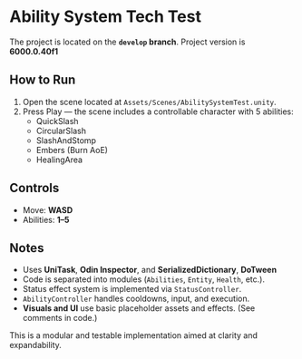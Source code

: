 # Ability System Tech Test

The project is located on the **`develop` branch**.
Project version is **6000.0.40f1**

## How to Run
1. Open the scene located at `Assets/Scenes/AbilitySystemTest.unity`.
2. Press Play — the scene includes a controllable character with 5 abilities:
   - QuickSlash
   - CircularSlash
   - SlashAndStomp
   - Embers (Burn AoE)
   - HealingArea

## Controls
- Move: **WASD**
- Abilities: **1–5**

## Notes
- Uses **UniTask**, **Odin Inspector**, and **SerializedDictionary**, **DoTween**
- Code is separated into modules (`Abilities`, `Entity`, `Health`, etc.).
- Status effect system is implemented via `StatusController`.
- `AbilityController` handles cooldowns, input, and execution.
- **Visuals and UI** use basic placeholder assets and effects. (See comments in code.)

This is a modular and testable implementation aimed at clarity and expandability.
